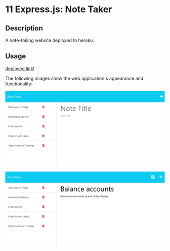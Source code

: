 # 11 Express.js: Note Taker

## Description

A note-taking website deployed to heroku. 

## Usage 
[deployed link!](https://note-taker-hw-17ang.herokuapp.com/)

The following images show the web application's appearance and functionality:

![Existing notes are listed in the left-hand column with empty fields on the right-hand side for the new note’s title and text.](./Assets/11-express-homework-demo-01.png)

![Note titled “Balance accounts” reads, “Balance account books by end of day Monday,” with other notes listed on the left.](./Assets/11-express-homework-demo-02.png)

